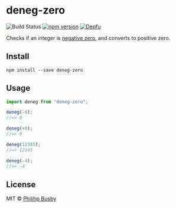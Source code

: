 # deneg-zero

![Build Status](https://travis-ci.org/philihp/deneg-zero.svg?branch=master) [![npm version](https://badge.fury.io/js/deneg-zero.svg)](https://badge.fury.io/js/deneg-zero) [![Depfu](https://badges.depfu.com/badges/e62c2a4487ecad608eff94c6b99245e7/overview.svg)](https://depfu.com/github/philihp/deneg-zero?project_id=6889)

Checks if an integer is [negative zero](http://en.wikipedia.org/wiki/Signed_zero), and converts to positive zero.

## Install

```
npm install --save deneg-zero
```

## Usage

```js
import deneg from "deneg-zero";

deneg(-0);
//=> 0

deneg(+0);
//=> 0

deneg(12345);
//=> 12345

deneg(-4);
//=> -4
```

## License

MIT © [Philihp Busby](https://philihp.com)
